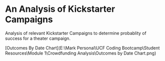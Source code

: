 # An Analysis of Kickstarter Campaigns
Analysis of relevant Kickstarter Campaigns to determine probablity of success for a theater campaign.

[Outcomes By Date Chart](E:\Mark Personal\UCF Coding Bootcamp\Student Resources\Module 1\Crowdfunding Analysis\Outcomes by Date Chart.png)


